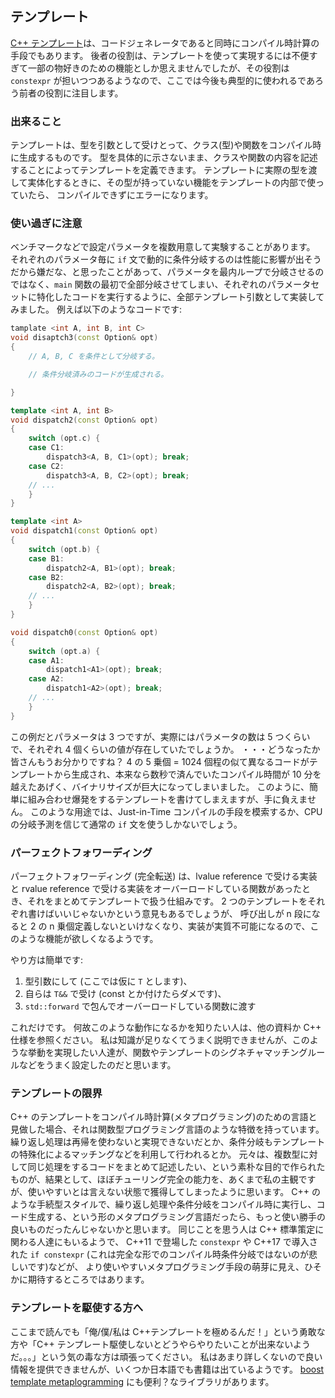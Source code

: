 ## テンプレート

[C++ テンプレート](https://en.cppreference.com/w/cpp/language/templates)は、コードジェネレータであると同時にコンパイル時計算の手段でもあります。
後者の役割は、テンプレートを使って実現するには不便すぎて一部の物好きのための機能としか思えませんでしたが、その役割は  `constexpr` が担いつつあるようなので、ここでは今後も典型的に使われるであろう前者の役割に注目します。


### 出来ること

テンプレートは、型を引数として受けとって、クラス(型)や関数をコンパイル時に生成するものです。
型を具体的に示さないまま、クラスや関数の内容を記述することによってテンプレートを定義できます。
テンプレートに実際の型を渡して実体化するときに、その型が持っていない機能をテンプレートの内部で使っていたら、
コンパイルできずにエラーになります。


### 使い過ぎに注意

ベンチマークなどで設定パラメータを複数用意して実験することがあります。
それぞれのパラメータ毎に `if` 文で動的に条件分岐するのは性能に影響が出そうだから嫌だな、と思ったことがあって、パラメータを最内ループで分岐させるのではなく、`main` 関数の最初で全部分岐させてしまい、それぞれのパラメータセットに特化したコードを実行するように、全部テンプレート引数として実装してみました。
例えば以下のようなコードです:

```c++
tamplate <int A, int B, int C>
void disaptch3(const Option& opt)
{
    // A, B, C を条件として分岐する。

    // 条件分岐済みのコードが生成される。

}

template <int A, int B>
void dispatch2(const Option& opt)
{
    switch (opt.c) {
    case C1:
        dispatch3<A, B, C1>(opt); break;
    case C2:
        dispatch3<A, B, C2>(opt); break;
    // ...
    }
}

template <int A>
void dispatch1(const Option& opt)
{
    switch (opt.b) {
    case B1:
        dispatch2<A, B1>(opt); break;
    case B2:
        dispatch2<A, B2>(opt); break;
    // ...
    }
}

void dispatch0(const Option& opt)
{
    switch (opt.a) {
    case A1:
        dispatch1<A1>(opt); break;
    case A2:
        dispatch1<A2>(opt); break;
    // ...
    }
}
```

この例だとパラメータは 3 つですが、実際にはパラメータの数は 5 つくらいで、それぞれ 4 個くらいの値が存在していたでしょうか。
・・・どうなったか皆さんもうお分かりですね？  4 の 5 乗個 = 1024 個程の似て異なるコードがテンプレートから生成され、本来なら数秒で済んでいたコンパイル時間が 10 分を越えたあげく、バイナリサイズが巨大になってしまいました。
このように、簡単に組み合わせ爆発をするテンプレートを書けてしまえますが、手に負えません。
このような用途では、Just-in-Time コンパイルの手段を模索するか、CPU の分岐予測を信じて通常の `if` 文を使うしかないでしょう。


### パーフェクトフォワーディング

パーフェクトフォワーディング (完全転送) は、lvalue reference で受ける実装と rvalue reference で受ける実装をオーバーロードしている関数があったとき、それをまとめてテンプレートで扱う仕組みです。
2 つのテンプレートをそれぞれ書けばいいじゃないかという意見もあるでしょうが、
呼び出しが n 段になると 2 の n 乗個定義しないといけなくなり、実装が実質不可能になるので、このような機能が欲しくなるようです。

やり方は簡単です:

1. 型引数にして (ここでは仮に `T` とします)、
2. 自らは `T&&` で受け (const とか付けたらダメです)、
3. `std::forward` で包んでオーバーロードしている関数に渡す

これだけです。
何故このような動作になるかを知りたい人は、他の資料か C++ 仕様を参照ください。
私は知識が足りなくてうまく説明できませんが、このような挙動を実現したい人達が、関数やテンプレートのシグネチャマッチングルールなどをうまく設定したのだと思います。


### テンプレートの限界

C++ のテンプレートをコンパイル時計算(メタプログラミング)のための言語と見做した場合、それは関数型プログラミング言語のような特徴を持っています。
繰り返し処理は再帰を使わないと実現できないだとか、条件分岐もテンプレートの特殊化によるマッチングなどを利用して行われるとか。
元々は、複数型に対して同じ処理をするコードをまとめて記述したい、という素朴な目的で作られたものが、結果として、ほぼチューリング完全の能力を、あくまで私の主観ですが、使いやすいとは言えない状態で獲得してしまったように思います。
C++ のような手続型スタイルで、繰り返し処理や条件分岐をコンパイル時に実行し、コード生成する、という形のメタプログラミング言語だったら、もっと使い勝手の良いものだったんじゃないかと思います。
同じことを思う人は C++ 標準策定に関わる人達にもいるようで、
C++11 で登場した `constexpr` や C++17 で導入された `if constexpr` (これは完全な形でのコンパイル時条件分岐ではないのが悲しいです)などが、
より使いやすいメタプログラミング手段の萌芽に見え、ひそかに期待するところではあります。


### テンプレートを駆使する方へ

ここまで読んでも「俺/僕/私は C++テンプレートを極めるんだ！」という勇敢な方や「C++ テンプレート駆使しないとどうやらやりたいことが出来ないようだ。。。」という気の毒な方は頑張ってください。
私はあまり詳しくないので良い情報を提供できませんが、いくつか日本語でも書籍は出ているようです。
[boost template metaplogramming](https://www.boost.org/doc/libs/?view=category_metaprogramming) にも便利？なライブラリがあります。


